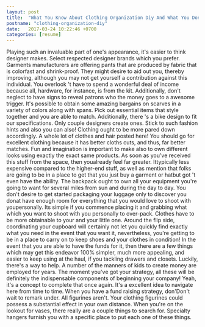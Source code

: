 ```yaml
---
layout: post
title:  "What You Know About Clothing Organization Diy And What You Don't Know About Clothing Organization Diy"
postname: "clothing-organization-diy"
date:   2017-03-24 10:22:46 +0700
categories: [resume]
---
```

Playing such an invaluable part of one's appearance, it's easier to think designer makes. Select respected designer brands which you prefer. Garments manufacturers are offering pants that are produced by fabric that is colorfast and shrink-proof. They might desire to aid out you, thereby improving, although you may not get yourself a contribution against this individual. You overlook 't have to spend a wonderful deal of income because all, hardware, for instance, is from the kit. Additionally, don't neglect to have signs to reveal patrons who the money goes to a awesome trigger. It's possible to obtain some amazing bargains on scarves in a variety of colors along with spans. Pick out essential items that style together and you are able to match. Additionally, there 's a bike design to fit our specifications. Only couple designers create ones. Stick to such fashion hints and also you can also! Clothing ought to be more pared down accordingly. A whole lot of clothes and hair posted here! You should go for excellent clothing because it has better cloths cuts, and thus, far better matches. Fun and imagination is important to make also to own different looks using exactly the exact same products. As soon as you've received this stuff from the space, then youalready feel far greater. Ittypically less expensive compared to the higher-end stuff, as well as mention that folks are going to be in a place to get that you just buy a garment or hatbut got 't even have the ability. The backpack ought to own all your equipment you're going to want for several miles from sun and during the day to day. You don't desire to get started packaging your luggage only to discover you donat have enough room for everything that you would love to shoot with youpersonally. Its simple if you commence placing it and grabbing what which you want to shoot with you personally to over-pack. Clothes have to be more obtainable to your and your little one. Around the flip side, coordinating your cupboard will certainly not let you quickly find exactly what you need in the event that you want it, nevertheless, you're getting to be in a place to carry on to keep shoes and your clothes in condition! In the event that you are able to have the funds for it, then there are a few things which may get this endeavor 100% simpler, much more appealing, and easier to keep using at the haul, if you tackling drawers and closets. Luckily, there's a way to help. A number of the manners of kids to create money are employed for years. The moment you've got your strategy, all these will be definitely the indispensable components of beginning your company! Yeah, it's a concept to complete that once again. It's a excellent idea to navigate here from time to time. When you have a fund raising strategy, don'Don't wait to remark under. All figurines aren't. Your clothing figurines could possess a substantial effect in your own distance. When you're on the lookout for vases, there really are a couple things to search for. Specialty hangers furnish you with a specific place to put each one of these things.
